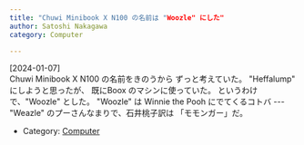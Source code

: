 ```yaml
---
title: "Chuwi Minibook X N100 の名前は "Woozle" にした"
author: Satoshi Nakagawa
category: Computer

---
```


[2024-01-07]  
 Chuwi Minibook X N100 の名前をきのうから
ずっと考えていた。
"Heffalump" にしようと思ったが、
既にBoox のマシンに使っていた。
というわけで、"Woozle" とした。
"Woozle" は Winnie the Pooh にでてくるコトバ ---
"Weazle" のプーさんなまりで、石井桃子訳は
「モモンガー」だ。

- Category: [Computer](/categories.html#Computer)

